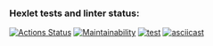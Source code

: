 ### Hexlet tests and linter status:
[![Actions Status](https://github.com/li9520/frontend-project-46/workflows/hexlet-check/badge.svg)](https://github.com/li9520/frontend-project-46/actions)
[![Maintainability](https://api.codeclimate.com/v1/badges/e2b53a5fecc06ad5db54/maintainability)](https://codeclimate.com/github/li9520/frontend-project-46/maintainability)
[![test](https://github.com/li9520/frontend-project-46/actions/workflows/test.yml/badge.svg)](https://github.com/li9520/frontend-project-46/actions/workflows/test.yml)
[![asciicast](https://asciinema.org/a/553385.svg)](https://asciinema.org/a/553385)
